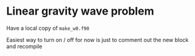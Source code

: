 # Linear gravity wave problem


Have a local copy of `make_w0.f90`

Easiest way to turn on / off for now is just to comment out the new block and recompile

